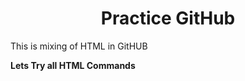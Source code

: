 <h1 align=center>Practice GitHub</h1>
<p>This is mixing of HTML in GitHUB</p>
<b>Lets Try all HTML Commands</b>
